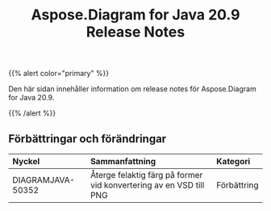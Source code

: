 ﻿---
title: Aspose.Diagram for Java 20.9 Release Notes
type: docs
weight: 13
url: /sv/java/aspose-diagram-for-java-20-9-release-notes/
---
{{% alert color="primary" %}}

Den här sidan innehåller information om release notes för Aspose.Diagram for Java 20.9.

{{% /alert %}}
## **Förbättringar och förändringar**  ##

|**Nyckel**|**Sammanfattning**|**Kategori**|
|:- |:- |:- |
|DIAGRAMJAVA-50352|Återge felaktig färg på former vid konvertering av en VSD till PNG|Förbättring|
